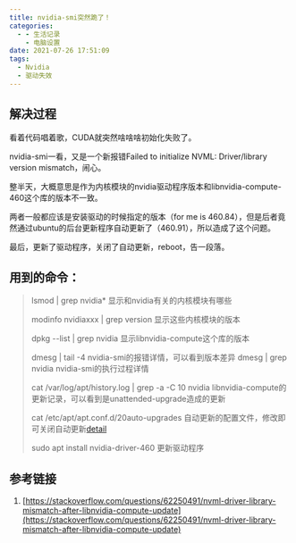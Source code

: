 ```yaml
---
title: nvidia-smi突然跪了！
categories:
  - - 生活记录
    - 电脑设置
date: 2021-07-26 17:51:09
tags:
  - Nvidia
  - 驱动失效
---
```

## 解决过程
看着代码唱着歌，CUDA就突然啥啥啥初始化失败了。

nvidia-smi一看，又是一个新报错Failed to initialize NVML: Driver/library version mismatch，闹心。

整半天，大概意思是作为内核模块的nvidia驱动程序版本和libnvidia-compute-460这个库的版本不一致。

两者一般都应该是安装驱动的时候指定的版本（for me is 460.84），但是后者竟然通过ubuntu的后台更新程序自动更新了（460.91），所以造成了这个问题。

最后，更新了驱动程序，关闭了自动更新，reboot，告一段落。

## 用到的命令：
> lsmod | grep nvidia* 
> 显示和nvidia有关的内核模块有哪些
> 
> modinfo nvidiaxxx | grep version 
> 显示这些内核模块的版本
> 
> dpkg --list | grep nvidia 
> 显示libnvidia-compute这个库的版本
>
> dmesg | tail -4 
> nvidia-smi的报错详情，可以看到版本差异
> dmesg | grep nvidia 
> nvidia-smi的执行过程详情
>
> cat /var/log/apt/history.log | grep -a -C 10 nvidia 
> libnvidia-compute的更新记录，可以看到是unattended-upgrade造成的更新
> 
> cat /etc/apt/apt.conf.d/20auto-upgrades
> 自动更新的配置文件，修改即可关闭自动更新[detail](https://unix.stackexchange.com/questions/342663/how-is-unattended-upgrades-started-and-how-can-i-modify-its-schedule)
>
> sudo apt install nvidia-driver-460
> 更新驱动程序

## 参考链接
1. [https://stackoverflow.com/questions/62250491/nvml-driver-library-mismatch-after-libnvidia-compute-update](https://stackoverflow.com/questions/62250491/nvml-driver-library-mismatch-after-libnvidia-compute-update)


